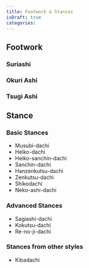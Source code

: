 ```yaml
---
title: Footwork & Stances
isDraft: true
categories:
---
```


## Footwork

<Wiki-Video url="https://www.youtube.com/watch?v=gvVyBNzfHiY" />

### Suriashi

### Okuri Ashi

### Tsugi Ashi

## Stance

### Basic Stances

- Musubi-dachi
- Heiko-dachi
- Heiko-sanchin-dachi
- Sanchin-dachi
- Hanzenkutsu-dachi
- Zenkutsu-dachi
- Shikodachi
- Neko-ashi-dachi

### Advanced Stances

- Sagiashi-dachi
- Kokutsu-dachi
- Re-no-ji-dachi

### Stances from other styles

- Kibadachi
